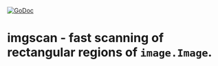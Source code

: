 [![GoDoc](http://img.shields.io/badge/go-documentation-blue.svg?style=flat-square)](http://godoc.org/github.com/aurelien-rainone/imgtools/imgscan)

# imgscan - fast scanning of rectangular regions of `image.Image`.
